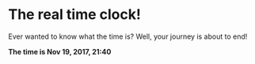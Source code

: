 # The real time clock!

Ever wanted to know what the time is? Well, your journey is about to end!

**The time is Nov 19, 2017, 21:40**